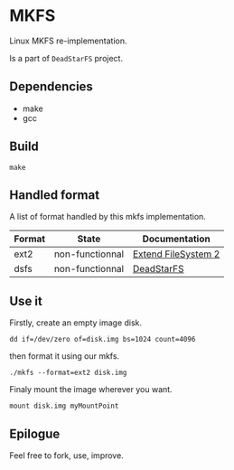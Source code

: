 # MKFS

Linux MKFS re-implementation.

Is a part of `DeadStarFS` project.

## Dependencies

* make
* gcc

## Build

`make`

## Handled format

A list of format handled by this mkfs implementation.

| Format   |    State                     | Documentation                                                  |
|----------|------------------------------|----------------------------------------------------------------|
|    ext2  |    non-functionnal           | [Extend FileSystem 2](https://wiki.osdev.org/Ext2)             |
|    dsfs  |    non-functionnal           | [DeadStarFS](doc/dsfs.md)                                      |

## Use it

Firstly, create an empty image disk.

`dd if=/dev/zero of=disk.img bs=1024 count=4096`

then format it using our mkfs.

`./mkfs --format=ext2 disk.img`

Finaly mount the image wherever you want.

`mount disk.img myMountPoint`

## Epilogue

Feel free to fork, use, improve.
